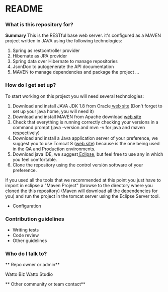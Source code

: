 # README #


### What is this repository for? ###
**Summary**
This is the RESTful base web server.
it's configured as a MAVEN project written in JAVA using the following technologies:

1. Spring as restcontroller provider
2. Hibernate as JPA provider
3. Spring data over Hibernate to manage repositories
4. JsonDoc to autogenerate the API documentation
5. MAVEN to manage dependencies and package the project
...

### How do I get set up? ###

To start working on this project you will need several technologies:

1. Download and install JAVA JDK 1.8 from Oracle[ web site](http://www.oracle.com/technetwork/java/javase/downloads/jdk8-downloads-2133151.html)
(Don't forget to set up your java home, you will need it)
2. Download and install MAVEN from Apache download  [web site](https://maven.apache.org/download.cgi)
3. Check that everything is running correctly checking your versions in a command prompt (java -version and mvn -v for java and maven respectively)
4. Download and install a Java application server of your preference, we suggest you to use Tomcat 8 ([web site](http://tomcat.apache.org/download-80.cgi)) because is the one being used in the QA and Production environments. 
5. Download java IDE, we suggest[ Eclipse](https://www.eclipse.org/downloads/), but feel free to use any in which you feel comfortable.
6. Clone the repository using the control versión software of your preference.

If you used all the tools that we recommended at this point you just have to import in eclipse a "Maven Project" (browse to the directory where you cloned the this repository)
(Maven will download all the dependencies for you) and run the project in the tomcat server using the Eclipse Server tool.




* Configuration


### Contribution guidelines ###

* Writing tests
* Code review
* Other guidelines

### Who do I talk to? ###

** Repo owner or admin**

Watto Biz Watto Studio

** Other community or team contact**
